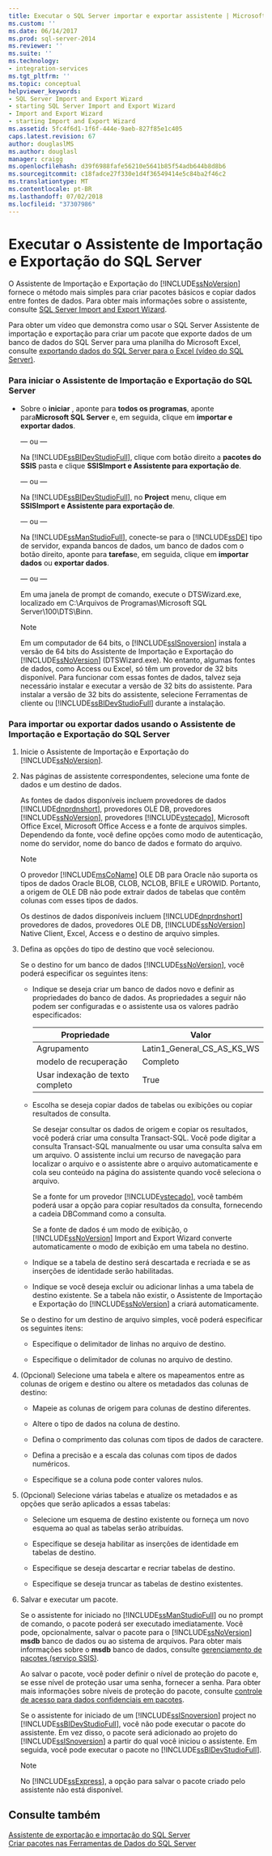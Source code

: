 ```yaml
---
title: Executar o SQL Server importar e exportar assistente | Microsoft Docs
ms.custom: ''
ms.date: 06/14/2017
ms.prod: sql-server-2014
ms.reviewer: ''
ms.suite: ''
ms.technology:
- integration-services
ms.tgt_pltfrm: ''
ms.topic: conceptual
helpviewer_keywords:
- SQL Server Import and Export Wizard
- starting SQL Server Import and Export Wizard
- Import and Export Wizard
- starting Import and Export Wizard
ms.assetid: 5fc4f6d1-1f6f-444e-9aeb-827f85e1c405
caps.latest.revision: 67
author: douglaslMS
ms.author: douglasl
manager: craigg
ms.openlocfilehash: d39f6988fafe56210e5641b85f54adb644b8d8b6
ms.sourcegitcommit: c18fadce27f330e1d4f36549414e5c84ba2f46c2
ms.translationtype: MT
ms.contentlocale: pt-BR
ms.lasthandoff: 07/02/2018
ms.locfileid: "37307986"
---
```

# <a name="run-the-sql-server-import-and-export-wizard"></a>Executar o Assistente de Importação e Exportação do SQL Server
  O Assistente de Importação e Exportação do [!INCLUDE[ssNoVersion](../../includes/ssnoversion-md.md)] fornece o método mais simples para criar pacotes básicos e copiar dados entre fontes de dados. Para obter mais informações sobre o assistente, consulte [SQL Server Import and Export Wizard](import-and-export-data-with-the-sql-server-import-and-export-wizard.md).  
  
 Para obter um vídeo que demonstra como usar o SQL Server Assistente de importação e exportação para criar um pacote que exporte dados de um banco de dados do SQL Server para uma planilha do Microsoft Excel, consulte [exportando dados do SQL Server para o Excel (vídeo do SQL Server)](http://go.microsoft.com/fwlink/?LinkId=131024).  
  
### <a name="to-start-the-sql-server-import-and-export-wizard"></a>Para iniciar o Assistente de Importação e Exportação do SQL Server  
  
-   Sobre o **iniciar** , aponte para **todos os programas**, aponte para**Microsoft SQL Server** e, em seguida, clique em **importar e exportar dados**.  
  
     — ou —  
  
     Na [!INCLUDE[ssBIDevStudioFull](../../includes/ssbidevstudiofull-md.md)], clique com botão direito a **pacotes do SSIS** pasta e clique **SSISImport e Assistente para exportação de**.  
  
     — ou —  
  
     Na [!INCLUDE[ssBIDevStudioFull](../../includes/ssbidevstudiofull-md.md)], no **Project** menu, clique em **SSISImport e Assistente para exportação de**.  
  
     — ou —  
  
     Na [!INCLUDE[ssManStudioFull](../../includes/ssmanstudiofull-md.md)], conecte-se para o [!INCLUDE[ssDE](../../includes/ssde-md.md)] tipo de servidor, expanda bancos de dados, um banco de dados com o botão direito, aponte para **tarefas**e, em seguida, clique em **importar dados** ou **exportar dados**.  
  
     — ou —  
  
     Em uma janela de prompt de comando, execute o DTSWizard.exe, localizado em C:\Arquivos de Programas\Microsoft SQL Server\100\DTS\Binn.  
  
    > [!NOTE]  
    >  Em um computador de 64 bits, o [!INCLUDE[ssISnoversion](../../includes/ssisnoversion-md.md)] instala a versão de 64 bits do Assistente de Importação e Exportação do [!INCLUDE[ssNoVersion](../../includes/ssnoversion-md.md)] (DTSWizard.exe). No entanto, algumas fontes de dados, como Access ou Excel, só têm um provedor de 32 bits disponível. Para funcionar com essas fontes de dados, talvez seja necessário instalar e executar a versão de 32 bits do assistente. Para instalar a versão de 32 bits do assistente, selecione Ferramentas de cliente ou [!INCLUDE[ssBIDevStudioFull](../../includes/ssbidevstudiofull-md.md)] durante a instalação.  
  
### <a name="to-import-or-export-data-by-using-the-sql-server-import-and-export-wizard"></a>Para importar ou exportar dados usando o Assistente de Importação e Exportação do SQL Server  
  
1.  Inicie o Assistente de Importação e Exportação do [!INCLUDE[ssNoVersion](../../includes/ssnoversion-md.md)].  
  
2.  Nas páginas de assistente correspondentes, selecione uma fonte de dados e um destino de dados.  
  
     As fontes de dados disponíveis incluem provedores de dados [!INCLUDE[dnprdnshort](../../includes/dnprdnshort-md.md)], provedores OLE DB, provedores [!INCLUDE[ssNoVersion](../../includes/ssnoversion-md.md)], provedores [!INCLUDE[vstecado](../../includes/vstecado-md.md)], Microsoft Office Excel, Microsoft Office Access e a fonte de arquivos simples. Dependendo da fonte, você define opções como modo de autenticação, nome do servidor, nome do banco de dados e formato do arquivo.  
  
    > [!NOTE]  
    >  O provedor [!INCLUDE[msCoName](../../includes/msconame-md.md)] OLE DB para Oracle não suporta os tipos de dados Oracle BLOB, CLOB, NCLOB, BFILE e UROWID. Portanto, a origem de OLE DB não pode extrair dados de tabelas que contêm colunas com esses tipos de dados.  
  
     Os destinos de dados disponíveis incluem [!INCLUDE[dnprdnshort](../../includes/dnprdnshort-md.md)] provedores de dados, provedores OLE DB, [!INCLUDE[ssNoVersion](../../includes/ssnoversion-md.md)] Native Client, Excel, Access e o destino de arquivo simples.  
  
3.  Defina as opções do tipo de destino que você selecionou.  
  
     Se o destino for um banco de dados [!INCLUDE[ssNoVersion](../../includes/ssnoversion-md.md)], você poderá especificar os seguintes itens:  
  
    -   Indique se deseja criar um banco de dados novo e definir as propriedades do banco de dados. As propriedades a seguir não podem ser configuradas e o assistente usa os valores padrão especificados:  
  
        |Propriedade|Valor|  
        |--------------|-----------|  
        |Agrupamento|Latin1_General_CS_AS_KS_WS|  
        |modelo de recuperação|Completo|  
        |Usar indexação de texto completo|True|  
  
    -   Escolha se deseja copiar dados de tabelas ou exibições ou copiar resultados de consulta.  
  
         Se desejar consultar os dados de origem e copiar os resultados, você poderá criar uma consulta Transact-SQL. Você pode digitar a consulta Transact-SQL manualmente ou usar uma consulta salva em um arquivo. O assistente inclui um recurso de navegação para localizar o arquivo e o assistente abre o arquivo automaticamente e cola seu conteúdo na página do assistente quando você seleciona o arquivo.  
  
         Se a fonte for um provedor [!INCLUDE[vstecado](../../includes/vstecado-md.md)], você também poderá usar a opção para copiar resultados da consulta, fornecendo a cadeia DBCommand como a consulta.  
  
         Se a fonte de dados é um modo de exibição, o [!INCLUDE[ssNoVersion](../../includes/ssnoversion-md.md)] Import and Export Wizard converte automaticamente o modo de exibição em uma tabela no destino.  
  
    -   Indique se a tabela de destino será descartada e recriada e se as inserções de identidade serão habilitadas.  
  
    -   Indique se você deseja excluir ou adicionar linhas a uma tabela de destino existente. Se a tabela não existir, o Assistente de Importação e Exportação do [!INCLUDE[ssNoVersion](../../includes/ssnoversion-md.md)] a criará automaticamente.  
  
     Se o destino for um destino de arquivo simples, você poderá especificar os seguintes itens:  
  
    -   Especifique o delimitador de linhas no arquivo de destino.  
  
    -   Especifique o delimitador de colunas no arquivo de destino.  
  
4.  (Opcional) Selecione uma tabela e altere os mapeamentos entre as colunas de origem e destino ou altere os metadados das colunas de destino:  
  
    -   Mapeie as colunas de origem para colunas de destino diferentes.  
  
    -   Altere o tipo de dados na coluna de destino.  
  
    -   Defina o comprimento das colunas com tipos de dados de caractere.  
  
    -   Defina a precisão e a escala das colunas com tipos de dados numéricos.  
  
    -   Especifique se a coluna pode conter valores nulos.  
  
5.  (Opcional) Selecione várias tabelas e atualize os metadados e as opções que serão aplicados a essas tabelas:  
  
    -   Selecione um esquema de destino existente ou forneça um novo esquema ao qual as tabelas serão atribuídas.  
  
    -   Especifique se deseja habilitar as inserções de identidade em tabelas de destino.  
  
    -   Especifique se deseja descartar e recriar tabelas de destino.  
  
    -   Especifique se deseja truncar as tabelas de destino existentes.  
  
6.  Salvar e executar um pacote.  
  
     Se o assistente for iniciado no [!INCLUDE[ssManStudioFull](../../includes/ssmanstudiofull-md.md)] ou no prompt de comando, o pacote poderá ser executado imediatamente. Você pode, opcionalmente, salvar o pacote para o [!INCLUDE[ssNoVersion](../../includes/ssnoversion-md.md)] **msdb** banco de dados ou ao sistema de arquivos. Para obter mais informações sobre o **msdb** banco de dados, consulte [gerenciamento de pacotes &#40;serviço SSIS&#41;](../service/package-management-ssis-service.md).  
  
     Ao salvar o pacote, você poder definir o nível de proteção do pacote e, se esse nível de proteção usar uma senha, fornecer a senha. Para obter mais informações sobre níveis de proteção do pacote, consulte [controle de acesso para dados confidenciais em pacotes](../security/access-control-for-sensitive-data-in-packages.md).  
  
     Se o assistente for iniciado de um [!INCLUDE[ssISnoversion](../../includes/ssisnoversion-md.md)] project no [!INCLUDE[ssBIDevStudioFull](../../includes/ssbidevstudiofull-md.md)], você não pode executar o pacote do assistente. Em vez disso, o pacote será adicionado ao projeto do [!INCLUDE[ssISnoversion](../../includes/ssisnoversion-md.md)] a partir do qual você iniciou o assistente. Em seguida, você pode executar o pacote no [!INCLUDE[ssBIDevStudioFull](../../includes/ssbidevstudiofull-md.md)].  
  
    > [!NOTE]  
    >  No [!INCLUDE[ssExpress](../../includes/ssexpress-md.md)], a opção para salvar o pacote criado pelo assistente não está disponível.  
  
## <a name="see-also"></a>Consulte também  
 [Assistente de exportação e importação do SQL Server](import-and-export-data-with-the-sql-server-import-and-export-wizard.md)   
 [Criar pacotes nas Ferramentas de Dados do SQL Server](../create-packages-in-sql-server-data-tools.md)  
  
  
